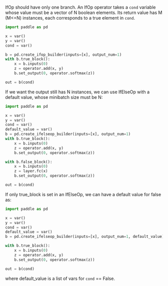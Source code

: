 IfOp should have only one branch. An IfOp operator takes a `cond` variable whose value must be a vector of N boolean elements. Its return value has M (M<=N) instances, each corresponds to a true element in `cond`.

```python
import paddle as pd

x = var()
y = var()
cond = var()

b = pd.create_ifop_builder(inputs=[x], output_num=1)
with b.true_block():
    x = b.inputs(0)
    z = operator.add(x, y)
    b.set_output(0, operator.softmax(z))

out = b(cond)
```

If we want the output still has N instances, we can use IfElseOp with a default value, whose minibatch size must be N:

```python
import paddle as pd

x = var()
y = var()
cond = var()
default_value = var()
b = pd.create_ifelseop_builder(inputs=[x], output_num=1)
with b.true_block():
    x = b.inputs(0)
    z = operator.add(x, y)
    b.set_output(0, operator.softmax(z))

with b.false_block():
    x = b.inputs(0)
    z = layer.fc(x)
    b.set_output(0, operator.softmax(z))

out = b(cond)
```

If only true_block is set in an IfElseOp, we can have a default value for false as:
```python
import paddle as pd

x = var()
y = var()
cond = var()
default_value = var()
b = pd.create_ifelseop_builder(inputs=[x], output_num=1, default_value)

with b.true_block():
    x = b.inputs(0)
    z = operator.add(x, y)
    b.set_output(0, operator.softmax(z))

out = b(cond)
```
where default_value is a list of vars for `cond` == False.

